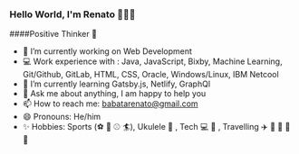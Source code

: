 ### Hello World, I'm Renato 👋👨‍💻 
####Positive Thinker :star2:

- 🔭 I’m currently working on Web Development
- :computer: Work experience with : Java, JavaScript, Bixby, Machine Learning, Git/Github, GitLab, HTML, CSS, Oracle, Windows/Linux, IBM Netcool
- :blue_book: I’m currently learning Gatsby.js, Netlify, GraphQl 
- 💬 Ask me about anything, I am happy to help you
- 📫 How to reach me: babatarenato@gmail.com
- 😄 Pronouns: He/him
- :sparkles: Hobbies: Sports (:soccer: :basketball: :baseball: :surfer:), Ukulele :musical_score: , Tech :computer: :iphone: , Travelling :airplane: :tram: :car: :bus: :ship:
